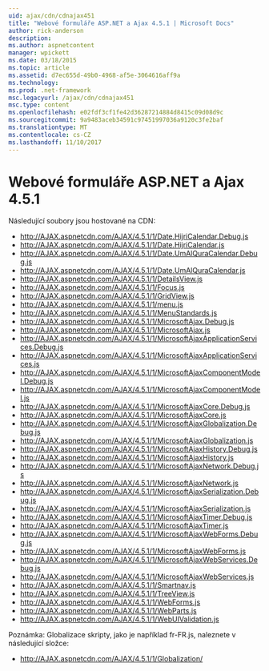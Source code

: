 ```yaml
---
uid: ajax/cdn/cdnajax451
title: "Webové formuláře ASP.NET a Ajax 4.5.1 | Microsoft Docs"
author: rick-anderson
description: 
ms.author: aspnetcontent
manager: wpickett
ms.date: 03/18/2015
ms.topic: article
ms.assetid: d7ec655d-49b0-4968-af5e-3064616aff9a
ms.technology: 
ms.prod: .net-framework
msc.legacyurl: /ajax/cdn/cdnajax451
msc.type: content
ms.openlocfilehash: e02fdf3cf1fe42d36287214884d8415c09d08d9c
ms.sourcegitcommit: 9a9483aceb34591c97451997036a9120c3fe2baf
ms.translationtype: MT
ms.contentlocale: cs-CZ
ms.lasthandoff: 11/10/2017
---
```

<a name="aspnet-web-forms-and-ajax-451"></a>Webové formuláře ASP.NET a Ajax 4.5.1
====================
Následující soubory jsou hostované na CDN:

- http://AJAX.aspnetcdn.com/AJAX/4.5.1/1/Date.HijriCalendar.Debug.js
- http://AJAX.aspnetcdn.com/AJAX/4.5.1/1/Date.HijriCalendar.js
- http://AJAX.aspnetcdn.com/AJAX/4.5.1/1/Date.UmAlQuraCalendar.Debug.js
- http://AJAX.aspnetcdn.com/AJAX/4.5.1/1/Date.UmAlQuraCalendar.js
- http://AJAX.aspnetcdn.com/AJAX/4.5.1/1/DetailsView.js
- http://AJAX.aspnetcdn.com/AJAX/4.5.1/1/Focus.js
- http://AJAX.aspnetcdn.com/AJAX/4.5.1/1/GridView.js
- http://AJAX.aspnetcdn.com/AJAX/4.5.1/1/menu.js
- http://AJAX.aspnetcdn.com/AJAX/4.5.1/1/MenuStandards.js
- http://AJAX.aspnetcdn.com/AJAX/4.5.1/1/MicrosoftAjax.Debug.js
- http://AJAX.aspnetcdn.com/AJAX/4.5.1/1/MicrosoftAjax.js
- http://AJAX.aspnetcdn.com/AJAX/4.5.1/1/MicrosoftAjaxApplicationServices.Debug.js
- http://AJAX.aspnetcdn.com/AJAX/4.5.1/1/MicrosoftAjaxApplicationServices.js
- http://AJAX.aspnetcdn.com/AJAX/4.5.1/1/MicrosoftAjaxComponentModel.Debug.js
- http://AJAX.aspnetcdn.com/AJAX/4.5.1/1/MicrosoftAjaxComponentModel.js
- http://AJAX.aspnetcdn.com/AJAX/4.5.1/1/MicrosoftAjaxCore.Debug.js
- http://AJAX.aspnetcdn.com/AJAX/4.5.1/1/MicrosoftAjaxCore.js
- http://AJAX.aspnetcdn.com/AJAX/4.5.1/1/MicrosoftAjaxGlobalization.Debug.js
- http://AJAX.aspnetcdn.com/AJAX/4.5.1/1/MicrosoftAjaxGlobalization.js
- http://AJAX.aspnetcdn.com/AJAX/4.5.1/1/MicrosoftAjaxHistory.Debug.js
- http://AJAX.aspnetcdn.com/AJAX/4.5.1/1/MicrosoftAjaxHistory.js
- http://AJAX.aspnetcdn.com/AJAX/4.5.1/1/MicrosoftAjaxNetwork.Debug.js
- http://AJAX.aspnetcdn.com/AJAX/4.5.1/1/MicrosoftAjaxNetwork.js
- http://AJAX.aspnetcdn.com/AJAX/4.5.1/1/MicrosoftAjaxSerialization.Debug.js
- http://AJAX.aspnetcdn.com/AJAX/4.5.1/1/MicrosoftAjaxSerialization.js
- http://AJAX.aspnetcdn.com/AJAX/4.5.1/1/MicrosoftAjaxTimer.Debug.js
- http://AJAX.aspnetcdn.com/AJAX/4.5.1/1/MicrosoftAjaxTimer.js
- http://AJAX.aspnetcdn.com/AJAX/4.5.1/1/MicrosoftAjaxWebForms.Debug.js
- http://AJAX.aspnetcdn.com/AJAX/4.5.1/1/MicrosoftAjaxWebForms.js
- http://AJAX.aspnetcdn.com/AJAX/4.5.1/1/MicrosoftAjaxWebServices.Debug.js
- http://AJAX.aspnetcdn.com/AJAX/4.5.1/1/MicrosoftAjaxWebServices.js
- http://AJAX.aspnetcdn.com/AJAX/4.5.1/1/Smartnav.js
- http://AJAX.aspnetcdn.com/AJAX/4.5.1/1/TreeView.js
- http://AJAX.aspnetcdn.com/AJAX/4.5.1/1/WebForms.js
- http://AJAX.aspnetcdn.com/AJAX/4.5.1/1/WebParts.js
- http://AJAX.aspnetcdn.com/AJAX/4.5.1/1/WebUIValidation.js

Poznámka: Globalizace skripty, jako je například fr-FR.js, naleznete v následující složce:

- http://AJAX.aspnetcdn.com/AJAX/4.5.1/1/Globalization/
